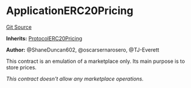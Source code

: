 # ApplicationERC20Pricing
[Git Source](https://github.com/thrackle-io/tron/blob/4370cba4c6c86564c45ea5da17298f68b13753b5/src/example/pricing/ApplicationERC20Pricing.sol)

**Inherits:**
[ProtocolERC20Pricing](/src/client/pricing/ProtocolERC20Pricing.sol/contract.ProtocolERC20Pricing.md)

**Author:**
@ShaneDuncan602, @oscarsernarosero, @TJ-Everett

This contract is an emulation of a marketplace only. Its main purpose is to store prices.

*This contract doesn't allow any marketplace operations.*


